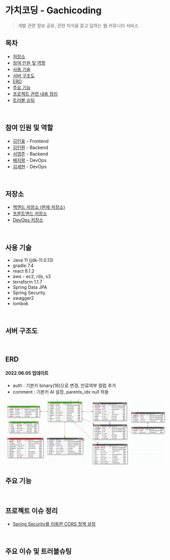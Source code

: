 # 가치코딩 - Gachicoding
> 개발 관련 정보 공유, 관련 지식을 묻고 답하는 웹 커뮤니티 서비스 <br>

## 목차
* [저장소](#저장소)
* [참여 인원 및 역할](#참여-인원-및-역할)
* [사용 기술](#사용-기술)
* [서버 구조도](#서버-구조도)
* [ERD](#erd)
* [주요 기능](#주요-기능)
* [프로젝트 관련 내용 정리](#프로젝트-관련-내용-정리)
* [트러블 슈팅](#주요-이슈-및-트러블슈팅)

<br>

## 참여 인원 및 역할

[//]: # (* 2022년 3월 ~ ing)
* [김인표](https://github.com/kiminpyo) - Frontend
* [김인환](https://github.com/inhwanK) - Backend
* [서영준](https://github.com/95Seo) - Backend
* [배지왕](https://github.com/BAE-JI-WANG) - DevOps
* [김세현](https://github.com/saehyen) - DevOps

<br>

## 저장소
* [백엔드 저장소 (현재 저장소)](https://github.com/inhwanK/gachicoding)
* [프론트엔드 저장소](https://github.com/kiminpyo/gachicoding-front-next)
* [DevOps 저장소](https://github.com/BAE-JI-WANG/gachicoding_DevOps)

<br>

## 사용 기술
* Java 11 (jdk-11.0.13)
* gradle 7.4
* react 8.1.2
* aws - ec2, rds, s3
* terraform 1.1.7
* Spring Data JPA
* Spring Security
* swagger2
* lombok

<br>

## 서버 구조도

<br>

## ERD
#### 2022.06.05 업데이트 
- auth : 기본키 binary(16)으로 변경, 만료여부 컬럼 추가 
- comment : 기본키 AI 설정, parents_idx null 허용

![가치코딩 ERD](document/ERD.png)
<br>

## 주요 기능

<br>

## 프로젝트 이슈 정리
* [Spring Security를 이용한 CORS 정책 설정](https://bool-flower.tistory.com/14)

<br>

## 주요 이슈 및 트러블슈팅

[//]: # (* Spring Data JPA - [DynamicInsert,DynamicUpdate 어노테이션의 용도&#40;작성 전&#41;]&#40;&#41;)

[//]: # (* UnexpectedRollbackException - [아이디&#40;이메일&#41; 중복처리에서 @Transactional 에 의한 롤백 예외 발생&#40;작성 전&#41;]&#40;&#41;)

[//]: # (* Spring Security & OAuth2 - [로그인 연동&#40;구글, 카카오, 깃허브&#41;시 기존 아이디와 중복 처리&#40;작성 전&#41;]&#40;&#41;)

[//]: # (* AWS Access Denied - [IAM 계정으로 로그인 시 RDS 접근이 안되는 현상&#40;작성 전&#41;]&#40;&#41;)

[//]: # (* WebMvcConfigurationSupport - [스웨거, pageable 사용을 위해 해당 클래스를 상속받아 오버라이딩&#40;작성 전&#41;]&#40;&#41;)